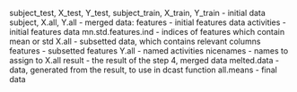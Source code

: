 subject_test, X_test, Y_test, subject_train, X_train, Y_train - initial data
subject, X.all, Y.all - merged data:
features  - initial features data
activities - initial features data
mn.std.features.ind - indices of features which contain mean or std
X.all - subsetted data, which contains relevant columns 
features - subsetted features
Y.all - named activities
nicenames - names to assign to X.all 
result - the result of the step 4, merged data
melted.data - data, generated from the result, to use in dcast function
all.means - final data

